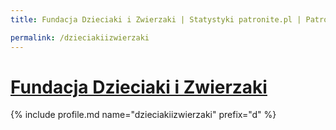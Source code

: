 ```yaml
---
title: Fundacja Dzieciaki i Zwierzaki | Statystyki patronite.pl | Patromierz

permalink: /dzieciakiizwierzaki
---
```


# [Fundacja Dzieciaki i Zwierzaki](https://patronite.pl/dzieciakiizwierzaki)

{% include profile.md name="dzieciakiizwierzaki" prefix="d" %}
